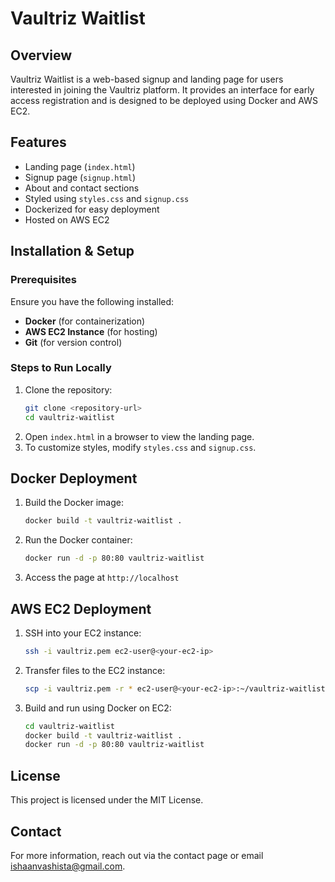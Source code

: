 # Vaultriz Waitlist

## Overview
Vaultriz Waitlist is a web-based signup and landing page for users interested in joining the Vaultriz platform. It provides an interface for early access registration and is designed to be deployed using Docker and AWS EC2.

## Features
- Landing page (`index.html`)
- Signup page (`signup.html`)
- About and contact sections
- Styled using `styles.css` and `signup.css`
- Dockerized for easy deployment
- Hosted on AWS EC2

## Installation & Setup
### Prerequisites
Ensure you have the following installed:
- **Docker** (for containerization)
- **AWS EC2 Instance** (for hosting)
- **Git** (for version control)

### Steps to Run Locally
1. Clone the repository:
   ```bash
   git clone <repository-url>
   cd vaultriz-waitlist
   ```
2. Open `index.html` in a browser to view the landing page.
3. To customize styles, modify `styles.css` and `signup.css`.

## Docker Deployment
1. Build the Docker image:
   ```bash
   docker build -t vaultriz-waitlist .
   ```
2. Run the Docker container:
   ```bash
   docker run -d -p 80:80 vaultriz-waitlist
   ```
3. Access the page at `http://localhost`

## AWS EC2 Deployment
1. SSH into your EC2 instance:
   ```bash
   ssh -i vaultriz.pem ec2-user@<your-ec2-ip>
   ```
2. Transfer files to the EC2 instance:
   ```bash
   scp -i vaultriz.pem -r * ec2-user@<your-ec2-ip>:~/vaultriz-waitlist
   ```
3. Build and run using Docker on EC2:
   ```bash
   cd vaultriz-waitlist
   docker build -t vaultriz-waitlist .
   docker run -d -p 80:80 vaultriz-waitlist
   ```

## License
This project is licensed under the MIT License.

## Contact
For more information, reach out via the contact page or email ishaanvashista@gmail.com.

